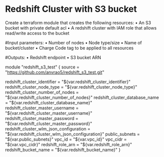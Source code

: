 # Redshift Cluster with S3 bucket
Create a terraform module that creates the following resources:
• An S3 bucket with private default acl
• A redshift cluster with IAM role that allows read/write access to the bucket

#Input parameters:
• Number of nodes
• Node type/size
• Name of bucket/cluster
• Charge Code tag to be applied to all resources

#Outputs:
• Redshift endpoint
• S3 bucket ARN

module "redshift_s3_test" {
  source = "https://github.com/anvrao5/redshift_s3_test.git"

  redshift_cluster_identifier = "${var.redshift_cluster_identifier}"
  redshift_cluster_node_type = "${var.redshift_cluster_node_type}"
  redshift_cluster_number_of_nodes = "${var.redshift_cluster_number_of_nodes}"
  redshift_cluster_database_name = "${var.redshift_cluster_database_name}"
  redshift_cluster_master_username = "${var.redshift_cluster_master_username}"
  redshift_cluster_master_password = "${var.redshift_cluster_master_password}"
  redshift_cluster_wlm_json_configuration = "${var.redshift_cluster_wlm_json_configuration}"
  public_subnets = "${var.public_subnets}"
  vpc_id = "${var.vpc_id}"
  vpc_cidr = "${var.vpc_cidr}"
  redshift_role_arn = "${var.redshift_role_arn}"
  redshift_bucket_name = "${var.redshift_bucket_name}"
}
